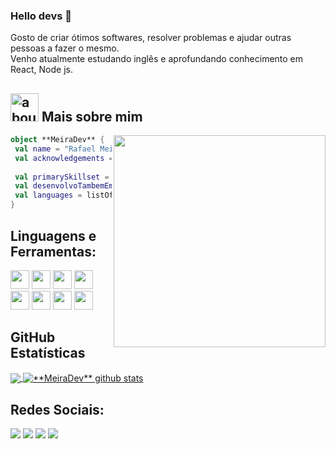 ### Hello devs 👋

Gosto de criar ótimos softwares, resolver problemas e ajudar outras pessoas a fazer o mesmo.
<br>Venho atualmente estudando inglês e aprofundando conhecimento em React, Node js.


## <img width="45" alt="about" src="https://raw.github.com/elizarov/elizarov/master/about.png"> Mais sobre mim

<img align="right" width="339" flex="wrap" src="https://i2.wp.com/allhtaccess.info/wp-content/uploads/2018/03/programming.gif?fit=1281%2C716&ssl=1" />

```kotlin
object **MeiraDev** {
 val name = "Rafael Meira"
 val acknowledgements = "Desenvolvedor Front end"
 
 val primarySkillset = "ALGUMAS HABILIDADES"
 val desenvolvoTambemEm = listOf("HTML", "CSS")
 val languages = listOf("JavaScript", "React", "TypeScript", "NodeJS) 
}
```
## **Linguagens e Ferramentas:**  

<code><img height="30" src="https://img.shields.io/badge/JavaScript-F7DF1E?style=for-the-badge&logo=javascript&logoColor=black"></code>
<code><img height="30" src="https://img.shields.io/badge/Node.js-43853D?style=for-the-badge&logo=node.js&logoColor=white"></code>
<code><img height="30" src="https://img.shields.io/badge/TypeScript-007ACC?style=for-the-badge&logo=typescript&logoColor=white"></code>
<code><img height="30" src="https://img.shields.io/badge/React-20232A?style=for-the-badge&logo=react&logoColor=61DAFB/topics/react/react.png"></code>
<code><img height="30" src="https://img.shields.io/badge/HTML5-E34F26?style=for-the-badge&logo=html5&logoColor=white"></code>
<code><img height="30" src="https://img.shields.io/badge/CSS3-1572B6?style=for-the-badge&logo=css3&logoColor=white"></code>
<code><img height="30" src="https://img.shields.io/badge/styled--components-DB7093?style=for-the-badge&logo=styled-components&logoColor=white"></code>
<code><img height="30" src="https://img.shields.io/badge/Docker-2496ED?style=for-the-badge&logo=docker&logoColor=white"></code>

## **GitHub Estatísticas**

<a href="https://github.com/Gurupreet">
  <img align="center" src="https://github-readme-stats.vercel.app/api/top-langs/?username=RafaelM10&theme=dracula&hide_langs_below=1" />
</a>

<a href="https://github.com/Gurupreet">
 <img align="center" src="https://github-readme-stats.vercel.app/api?username=RafaelM10&show_icons=true&theme=dracula&line_height=27" alt="**MeiraDev** github stats"/>
</a>

## **Redes Sociais:**

<p align="left">
  <a href="https://mail.google.com/mail/u/0/#inbox" alt="Gmail">
  <img src="https://img.shields.io/badge/-Gmail-FF0000?style=flat-square&labelColor=FF0000&logo=gmail&logoColor=white&link=https://mail.google.com/mail/u/0/#inbox" /></a>

  <a href="https://www.linkedin.com/in/rafael-meiradev/" alt="Linkedin">
  <img src="https://img.shields.io/badge/-Linkedin-0e76a8?style=flat-square&logo=Linkedin&logoColor=white&link=https://www.linkedin.com/in/rafael-meiradev/" /></a>

  <a href="https://api.whatsapp.com/send?phone=5511969273506" alt="WhatsApp">
  <img src="https://img.shields.io/badge/-WhatsApp-25d366?style=flat-square&labelColor=25d366&logo=whatsapp&logoColor=white&link=https://api.whatsapp.com/send?phone=5511969273506"/></a>

  <a href="https://www.instagram.com/meira__011/" alt="Instagram">
  <img src="https://img.shields.io/badge/-Instagram-DF0174?style=flat-square&labelColor=DF0174&logo=instagram&logoColor=white&link=https://www.instagram.com/meira__011/"/></a>
</p>  
